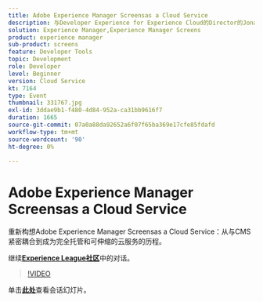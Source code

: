 ```yaml
---
title: Adobe Experience Manager Screensas a Cloud Service
description: 与Developer Experience for Experience Cloud的Director的Jonathan Roeder一起了解整个Adobe Experience Cloud的最新开发人员更新。 此会话作为Adobe Developers Live内容活动的一部分提供。
solution: Experience Manager,Experience Manager Screens
product: experience manager
sub-product: screens
feature: Developer Tools
topic: Development
role: Developer
level: Beginner
version: Cloud Service
kt: 7164
type: Event
thumbnail: 331767.jpg
exl-id: 3ddae9b1-f480-4d84-952a-ca31bb9616f7
duration: 1665
source-git-commit: 07a0a88da92652a6f07f65ba369e17cfe85fdafd
workflow-type: tm+mt
source-wordcount: '90'
ht-degree: 0%

---
```


# Adobe Experience Manager Screensas a Cloud Service

重新构想Adobe Experience Manager Screensas a Cloud Service：从与CMS紧密耦合到成为完全托管和可伸缩的云服务的历程。

继续&#x200B;**[Experience League社区](https://adobe.ly/36Yd3v6)**&#x200B;中的对话。

>[!VIDEO](https://video.tv.adobe.com/v/331767/?quality=12&learn=on&hidetitle=true)

单击&#x200B;**[此处](/help/adobe-developers-live/assets/screens-as-a-cloud-service.pdf)**&#x200B;查看会话幻灯片。
